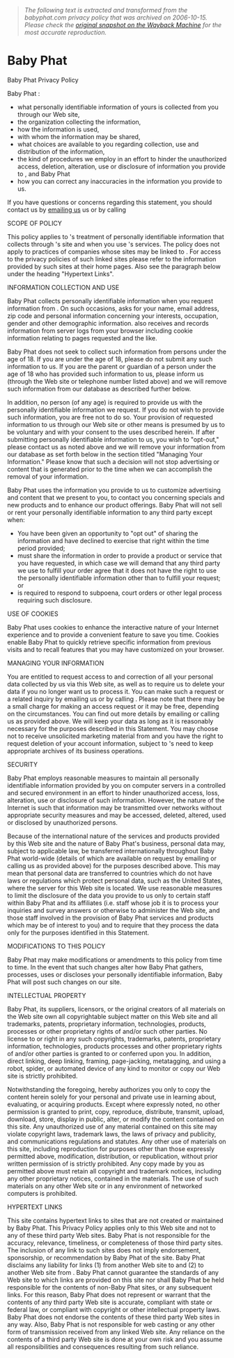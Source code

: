 > *The following text is extracted and transformed from the babyphat.com privacy policy that was archived on 2006-10-15. Please check the [original snapshot on the Wayback Machine](https://web.archive.org/web/20061015223501id_/http%3A//www.babyphat.com/custinfo.php%3Fview%3Dpolicy) for the most accurate reproduction.*

# Baby Phat

Baby Phat Privacy Policy

Baby Phat :

  * what personally identifiable information of yours is collected from you through our Web site,
  * the organization collecting the information,
  * how the information is used,
  * with whom the information may be shared,
  * what choices are available to you regarding collection, use and distribution of the information,
  * the kind of procedures we employ in an effort to hinder the unauthorized access, deletion, alteration, use or disclosure of information you provide to , and Baby Phat
  * how you can correct any inaccuracies in the information you provide to us.



If you have questions or concerns regarding this statement, you should contact us by [emailing us](https://web.archive.org/custinfo.php?view=contactus&dept=custinfo) us or by calling 

SCOPE OF POLICY

This policy applies to 's treatment of personally identifiable information that collects through 's site and when you use 's services. The policy does not apply to practices of companies whose sites may be linked to . For access to the privacy policies of such linked sites please refer to the information provided by such sites at their home pages. Also see the paragraph below under the heading "Hypertext Links".

INFORMATION COLLECTION AND USE

Baby Phat collects personally identifiable information when you request information from . On such occasions, asks for your name, email address, zip code and personal information concerning your interests, occupation, gender and other demographic information. also receives and records information from server logs from your browser including cookie information relating to pages requested and the like.

Baby Phat does not seek to collect such information from persons under the age of 18. If you are under the age of 18, please do not submit any such information to us. If you are the parent or guardian of a person under the age of 18 who has provided such information to us, please inform us (through the Web site or telephone number listed above) and we will remove such information from our database as described further below.

In addition, no person (of any age) is required to provide us with the personally identifiable information we request. If you do not wish to provide such information, you are free not to do so. Your provision of requested information to us through our Web site or other means is presumed by us to be voluntary and with your consent to the uses described herein. If after submitting personally identifiable information to us, you wish to "opt-out," please contact us as noted above and we will remove your information from our database as set forth below in the section titled "Managing Your Information." Please know that such a decision will not stop advertising or content that is generated prior to the time when we can accomplish the removal of your information.

Baby Phat uses the information you provide to us to customize advertising and content that we present to you, to contact you concerning specials and new products and to enhance our product offerings. Baby Phat will not sell or rent your personally identifiable information to any third party except when:

  * You have been given an opportunity to "opt out" of sharing the information and have declined to exercise that right within the time period provided;
  * must share the information in order to provide a product or service that you have requested, in which case we will demand that any third party we use to fulfill your order agree that it does not have the right to use the personally identifiable information other than to fulfill your request; or
  * is required to respond to subpoena, court orders or other legal process requiring such disclosure.



USE OF COOKIES

Baby Phat uses cookies to enhance the interactive nature of your Internet experience and to provide a convenient feature to save you time. Cookies enable Baby Phat to quickly retrieve specific information from previous visits and to recall features that you may have customized on your browser.

MANAGING YOUR INFORMATION

You are entitled to request access to and correction of all your personal data collected by us via this Web site, as well as to require us to delete your data if you no longer want us to process it. You can make such a request or a related inquiry by emailing us or by calling . Please note that there may be a small charge for making an access request or it may be free, depending on the circumstances. You can find out more details by emailing or calling us as provided above. We will keep your data as long as it is reasonably necessary for the purposes described in this Statement. You may choose not to receive unsolicited marketing material from and you have the right to request deletion of your account information, subject to 's need to keep appropriate archives of its business operations. 

SECURITY

Baby Phat employs reasonable measures to maintain all personally identifiable information provided by you on computer servers in a controlled and secured environment in an effort to hinder unauthorized access, loss, alteration, use or disclosure of such information. However, the nature of the Internet is such that information may be transmitted over networks without appropriate security measures and may be accessed, deleted, altered, used or disclosed by unauthorized persons.

Because of the international nature of the services and products provided by this Web site and the nature of Baby Phat's business, personal data may, subject to applicable law, be transferred internationally throughout Baby Phat world-wide (details of which are available on request by emailing or calling us as provided above) for the purposes described above. This may mean that personal data are transferred to countries which do not have laws or regulations which protect personal data, such as the United States, where the server for this Web site is located. We use reasonable measures to limit the disclosure of the data you provide to us only to certain staff within Baby Phat and its affiliates (i.e. staff whose job it is to process your inquiries and survey answers or otherwise to administer the Web site, and those staff involved in the provision of Baby Phat services and products which may be of interest to you) and to require that they process the data only for the purposes identified in this Statement.

MODIFICATIONS TO THIS POLICY

Baby Phat may make modifications or amendments to this policy from time to time. In the event that such changes alter how Baby Phat gathers, processes, uses or discloses your personally identifiable information, Baby Phat will post such changes on our site.

INTELLECTUAL PROPERTY

Baby Phat, its suppliers, licensors, or the original creators of all materials on the Web site own all copyrightable subject matter on this Web site and all trademarks, patents, proprietary information, technologies, products, processes or other proprietary rights of and/or such other parties. No license to or right in any such copyrights, trademarks, patents, proprietary information, technologies, products processes and other proprietary rights of and/or other parties is granted to or conferred upon you. In addition, direct linking, deep linking, framing, page-jacking, metatagging, and using a robot, spider, or automated device of any kind to monitor or copy our Web site is strictly prohibited.

Notwithstanding the foregoing, hereby authorizes you only to copy the content herein solely for your personal and private use in learning about, evaluating, or acquiring products. Except where expressly noted, no other permission is granted to print, copy, reproduce, distribute, transmit, upload, download, store, display in public, alter, or modify the content contained on this site. Any unauthorized use of any material contained on this site may violate copyright laws, trademark laws, the laws of privacy and publicity, and communications regulations and statutes. Any other use of materials on this site, including reproduction for purposes other than those expressly permitted above, modification, distribution, or republication, without prior written permission of is strictly prohibited. Any copy made by you as permitted above must retain all copyright and trademark notices, including any other proprietary notices, contained in the materials. The use of such materials on any other Web site or in any environment of networked computers is prohibited.

HYPERTEXT LINKS

This site contains hypertext links to sites that are not created or maintained by Baby Phat. This Privacy Policy applies only to this Web site and not to any of these third party Web sites. Baby Phat is not responsible for the accuracy, relevance, timeliness, or completeness of those third party sites. The inclusion of any link to such sites does not imply endorsement, sponsorship, or recommendation by Baby Phat of the site. Baby Phat disclaims any liability for links (1) from another Web site to and (2) to another Web site from . Baby Phat cannot guarantee the standards of any Web site to which links are provided on this site nor shall Baby Phat be held responsible for the contents of non-Baby Phat sites, or any subsequent links. For this reason, Baby Phat does not represent or warrant that the contents of any third party Web site is accurate, compliant with state or federal law, or compliant with copyright or other intellectual property laws. Baby Phat does not endorse the contents of these third party Web sites in any way. Also, Baby Phat is not responsible for web casting or any other form of transmission received from any linked Web site. Any reliance on the contents of a third party Web site is done at your own risk and you assume all responsibilities and consequences resulting from such reliance.
